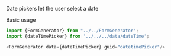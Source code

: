 Date pickers let the user select a date

Basic usage
```js
import {FormGenerator} from "../../FormGenerator";
import {dateTimePicker} from '../../../data/dateTime';

<FormGenerator data={dateTimePicker} guid="datetimePicker"/>
```
